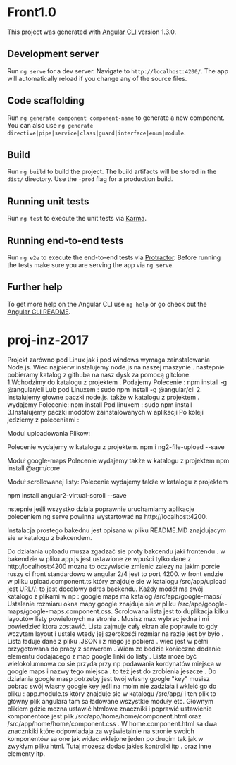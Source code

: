 # Front1.0

This project was generated with [Angular CLI](https://github.com/angular/angular-cli) version 1.3.0.

## Development server

Run `ng serve` for a dev server. Navigate to `http://localhost:4200/`. The app will automatically reload if you change any of the source files.

## Code scaffolding

Run `ng generate component component-name` to generate a new component. You can also use `ng generate directive|pipe|service|class|guard|interface|enum|module`.

## Build

Run `ng build` to build the project. The build artifacts will be stored in the `dist/` directory. Use the `-prod` flag for a production build.

## Running unit tests

Run `ng test` to execute the unit tests via [Karma](https://karma-runner.github.io).

## Running end-to-end tests

Run `ng e2e` to execute the end-to-end tests via [Protractor](http://www.protractortest.org/).
Before running the tests make sure you are serving the app via `ng serve`.

## Further help

To get more help on the Angular CLI use `ng help` or go check out the [Angular CLI README](https://github.com/angular/angular-cli/blob/master/README.md).
# proj-inz-2017

Projekt zarówno pod Linux jak i pod windows wymaga zainstalowania Node.js.
Wiec najpierw instalujemy node.js na naszej maszynie .
nastepnie pobieramy katalog z githuba na nasz dysk za pomocą gitclone.
1.Wchodzimy do katalogu z projektem .
Podajemy Polecenie : npm install -g @angular/cli
Lub pod Linuxem : sudo npm install -g @angular/cli
2. Instalujemy głowne paczki node.js. także w katalogu z projektem .
wydajemy Polecenie: npm install
Pod linuxem : sudo npm install
3.Instalujemy paczki modółów zainstalowanych w aplikacji Po koleji jedziemy z poleceniami :

Modul uploadowania Plikow:

Polecenie wydajemy w katalogu z projektem.
npm i ng2-file-upload --save

Moduł google-maps 
Polecenie wydajemy także w katalogu z projektem 
npm install @agm/core

Moduł scrollowanej listy:
Polecenie wydajemy także w katalogu z projektem

npm install angular2-virtual-scroll --save

nstepnie jeśli wszystko dziala poprawnie uruchamiamy aplikacje 
poleceniem ng serve
powinna wystartować na http://localhost:4200.

Instalacja prostego bakednu jest opisana w pliku README.MD znajdujacym sie w katalogu z bakcendem.

Do działania uploadu musza zgadzać sie proty bakcendu jaki frontendu .
w bakendzie w pliku app.js jest ustawione ze wpuści tylko dane z http:/localhost:4200 mozna to oczywiscie zmienic zalezy na jakim porcie ruszy ci front standardowo w angular 2/4 jest to port 4200.
w front endzie w pliku upload.component.ts który znajduje sie w katalogu /src/app/upload jest URL//: to jest docelowy adres backendu.
Każdy modół ma swój katalogo z plikami w np : google maps ma katalog /src/app/google-maps/
Ustalenie rozmiaru okna mapy google znajduje sie w pliku /src/app/google-maps/google-maps.component.css.
Scrolowana lista jest to duplikacja kilku layoutów listy powielonych na stronie . Musisz max wybrac jedna i mi powiedzieć ktora zostawić.
Lista zajmuje cały ekran ale poprawie to gdy wczytam layout i ustale wtedy jej szerokośći rozmiar na razie jest by było .
Lista ładuje dane z pliku .JSON i z niego je pobiera . wiec jest w pełni przygotowana do pracy z serwerem . Wiem ze bedzie konieczne dodanie 
elementu dodajacego z map google linki do listy . Lista moze być wielokolumnowa co sie przyda przy np podawania kordynatów miejsca w google maps i nazwy tego miejsca . to też jest do zrobienia jeszcze .
Do działania google masp potrzeby jest twój własny google "key" musisz pobrac swój własny google key jeśli na moim nie zadziała i wkleić go do pliku : app.module.ts który znajduje sie w katalogu /src/app/ i ten plik to główny plik angulara tam sa ładowane wszystkie moduły etc.
Głównym plikiem gdzie mozna ustawić htmlowe znaczniki i poprawić ustawienie komponentóœ jest plik /src/app/home/home/component.html oraz
/src/app/home/home/component.css . W home.component.html sa dwa znacznkiki które odpowiadaja za wyświetalnie na stronie swoich komponentów sa one jak widac wklejone jeden po drugim tak jak w zwykłym pliku html. Tutaj mozesz dodac jakies kontrolki itp . oraz inne elementy itp.
 






